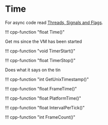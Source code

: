 # Time

For async code read [Threads, Signals and Flags](../../../squirrel/async.md).

!!! cpp-function "float Time()"

  Get ms since the VM has been started

!!! cpp-function "void TimerStart()"

!!! cpp-function "float TimerStop()"

  Does what it says on the tin

!!! cpp-function "int GetUnixTimestamp()"

!!! cpp-function "float FrameTime()"

!!! cpp-function "float PlatformTime()"

!!! cpp-function "float IntervalPerTick()"

!!! cpp-function "int FrameCount()"
